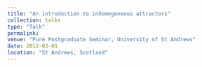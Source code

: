 ```yaml
---
title: "An introduction to inhomogeneous attractors"
collection: talks
type: "Talk"
permalink:
venue: "Pure Postgraduate Seminar, University of St Andrews"
date: 2012-03-01
location: "St Andrews, Scotland"
---
```


